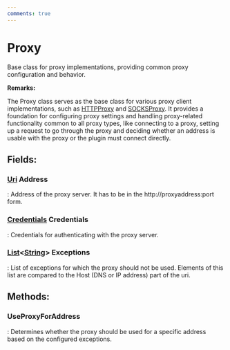 ```yaml
---
comments: true
---
```

# Proxy

Base class for proxy implementations, providing common proxy configuration and behavior. 

**Remarks:**

The Proxy class serves as the base class for various proxy client implementations, such as [HTTPProxy](HTTPProxy.md) and [SOCKSProxy](SOCKSProxy.md). It provides a foundation for configuring proxy settings and handling proxy-related functionality common to all proxy types, like connecting to a proxy, setting up a request to go through the proxy and deciding whether an address is usable with the proxy or the plugin must connect directly. 

## **Fields**:
### **[Uri](https://learn.microsoft.com/en-us/dotnet/api/System.Uri) Address**
: Address of the proxy server. It has to be in the http://proxyaddress:port form. 
### **[Credentials](../Authentication/Credentials.md) Credentials**
: Credentials for authenticating with the proxy server. 
### **[List](https://learn.microsoft.com/en-us/dotnet/api/System.Collections.Generic.List-1)&lt;[String](https://learn.microsoft.com/en-us/dotnet/api/System.String)&gt; Exceptions**
: List of exceptions for which the proxy should not be used. Elements of this list are compared to the Host (DNS or IP address) part of the uri. 
## **Methods**:

### **UseProxyForAddress**
: Determines whether the proxy should be used for a specific address based on the configured exceptions. 